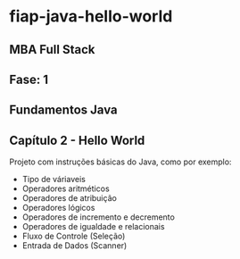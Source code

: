# fiap-java-hello-world
## MBA Full Stack
## Fase: 1
## Fundamentos Java
## Capítulo 2 - Hello World

Projeto com instruções básicas do Java, como por exemplo:
* Tipo de váriaveis
* Operadores aritméticos
* Operadores de atribuição
* Operadores lógicos
* Operadores de incremento e decremento
* Operadores de igualdade e relacionais
* Fluxo de Controle (Seleção)
* Entrada de Dados (Scanner)
